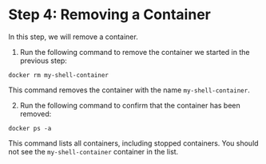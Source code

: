 # Step 4: Removing a Container

In this step, we will remove a container.

1. Run the following command to remove the container we started in the previous step:

```
docker rm my-shell-container
```

This command removes the container with the name `my-shell-container`.

2. Run the following command to confirm that the container has been removed:

```
docker ps -a
```

This command lists all containers, including stopped containers. You should not see the `my-shell-container` container in the list.

